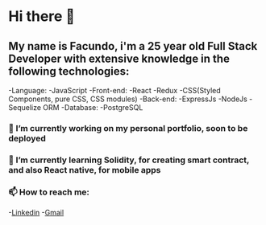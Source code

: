 # Hi there 👋

<!--
**FacuVidiella/FacuVidiella** is a ✨ _special_ ✨ repository because its `README.md` (this file) appears on your GitHub profile.

Here are some ideas to get you started:

- 🔭 I’m currently working on ...
- 🌱 I’m currently learning ...
- 👯 I’m looking to collaborate on ...
- 🤔 I’m looking for help with ...
- 💬 Ask me about ...
- 📫 How to reach me: ...
- 😄 Pronouns: ...
- ⚡ Fun fact: ...
-->
## My name is Facundo, i'm a 25 year old Full Stack Developer with extensive knowledge in the following technologies:
-Language: 
 -JavaScript
-Front-end: 
 -React
 -Redux
 -CSS(Styled Components, pure CSS, CSS modules)
-Back-end:
 -ExpressJs
 -NodeJs
 -Sequelize ORM
-Database:
 -PostgreSQL

### 🔭 I’m currently working on my personal portfolio, soon to be deployed
### 🌱 I’m currently learning Solidity, for creating smart contract, and also React native, for mobile apps
### 📫 How to reach me: 
-[Linkedin](https://www.linkedin.com/in/facundovidiella/) 
-[Gmail](facuvidiella@gmail.com)
                        
